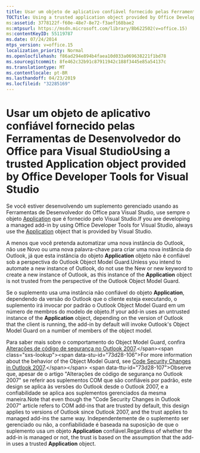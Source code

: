 ```yaml
---
title: Usar um objeto de aplicativo confiável fornecido pelas Ferramentas de Desenvolvedor do Office para Visual Studio
TOCTitle: Using a trusted application object provided by Office Developer Tools for Visual Studio
ms:assetid: 3778122f-f60e-48e7-8e72-f3aef168bae2
ms:mtpsurl: https://msdn.microsoft.com/library/Bb622502(v=office.15)
ms:contentKeyID: 55119787
ms.date: 07/24/2014
mtps_version: v=office.15
localization_priority: Normal
ms.openlocfilehash: f86ad294e894b4faea10d033a069638221f1bd78
ms.sourcegitcommit: 8fe462c32b91c87911942c188f3445e85a54137c
ms.translationtype: MT
ms.contentlocale: pt-BR
ms.lasthandoff: 04/23/2019
ms.locfileid: "32285169"
---
```

# <a name="using-a-trusted-application-object-provided-by-office-developer-tools-for-visual-studio"></a><span data-ttu-id="73d28-102">Usar um objeto de aplicativo confiável fornecido pelas Ferramentas de Desenvolvedor do Office para Visual Studio</span><span class="sxs-lookup"><span data-stu-id="73d28-102">Using a trusted Application object provided by Office Developer Tools for Visual Studio</span></span>

<span data-ttu-id="73d28-103">Se você estiver desenvolvendo um suplemento gerenciado usando as Ferramentas de Desenvolvedor do Office para Visual Studio, use sempre o objeto [Application](https://msdn.microsoft.com/library/bb646615\(v=office.15\)) que é fornecido pelo Visual Studio.</span><span class="sxs-lookup"><span data-stu-id="73d28-103">If you are developing a managed add-in by using Office Developer Tools for Visual Studio, always use the [Application](https://msdn.microsoft.com/library/bb646615\(v=office.15\)) object that is provided by Visual Studio.</span></span> 

<span data-ttu-id="73d28-104">A menos que você pretenda automatizar uma nova instância do Outlook, não use Novo ou uma nova palavra-chave para criar uma nova instância do Outlook, já que esta instância do objeto **Application** objeto não é confiável sob a perspectiva do Outlook Object Model Guard.</span><span class="sxs-lookup"><span data-stu-id="73d28-104">Unless you intend to automate a new instance of Outlook, do not use the New or new keyword to create a new instance of Outlook, as this instance of the **Application** object is not trusted from the perspective of the Outlook Object Model Guard.</span></span> 

<span data-ttu-id="73d28-105">Se o suplemento usa uma instância não confiável do objeto **Application**, dependendo da versão do Outlook que o cliente esteja executando, o suplemento irá invocar por padrão o Outlook Object Model Guard em um número de membros do modelo de objeto.</span><span class="sxs-lookup"><span data-stu-id="73d28-105">If your add-in uses an untrusted instance of the **Application** object, depending on the version of Outlook that the client is running, the add-in by default will invoke Outlook's Object Model Guard on a number of members of the object model.</span></span> 

<span data-ttu-id="73d28-106">Para saber mais sobre o comportamento do Object Model Guard, confira [Alterações de código de segurança no Outlook 2007](https://msdn.microsoft.com/library/bb226709\(v=office.15\)).</span><span class="sxs-lookup"><span data-stu-id="73d28-106">For more information about the behavior of the Object Model Guard, see [Code Security Changes in Outlook 2007](https://msdn.microsoft.com/library/bb226709\(v=office.15\)).</span></span> <span data-ttu-id="73d28-107">Observe que, apesar de o artigo "Alterações de código de segurança no Outlook 2007" se referir aos suplementos COM que são confiáveis por padrão, este design se aplica às versões do Outlook desde o Outlook 2007, e a confiabilidade se aplica aos suplementos gerenciados da mesma maneira.</span><span class="sxs-lookup"><span data-stu-id="73d28-107">Note that even though the "Code Security Changes in Outlook 2007" article refers to COM add-ins that are trusted by default, this design applies to versions of Outlook since Outlook 2007, and the trust applies to managed add-ins the same way.</span></span> <span data-ttu-id="73d28-108">Independentemente de o suplemento ser gerenciado ou não, a confiabilidade é baseada na suposição de que o suplemento usa um objeto **Application** confiável.</span><span class="sxs-lookup"><span data-stu-id="73d28-108">Regardless of whether the add-in is managed or not, the trust is based on the assumption that the add-in uses a trusted **Application** object.</span></span>

